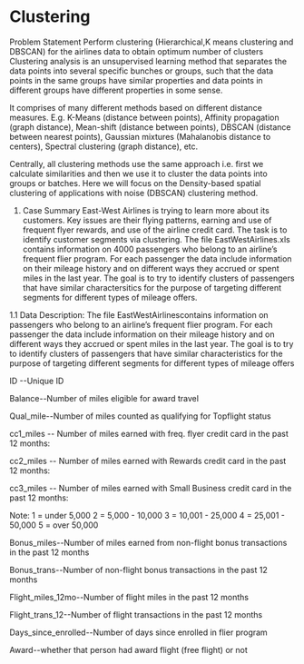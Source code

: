 # Clustering
Problem Statement Perform clustering (Hierarchical,K means clustering and DBSCAN) for the airlines data to obtain optimum number of clusters
Clustering analysis is an unsupervised learning method that separates the data points into several specific bunches or groups, such that the data points in the same groups have similar properties and data points in different groups have different properties in some sense.

It comprises of many different methods based on different distance measures. E.g. K-Means (distance between points), Affinity propagation (graph distance), Mean-shift (distance between points), DBSCAN (distance between nearest points), Gaussian mixtures (Mahalanobis distance to centers), Spectral clustering (graph distance), etc.

Centrally, all clustering methods use the same approach i.e. first we calculate similarities and then we use it to cluster the data points into groups or batches. Here we will focus on the Density-based spatial clustering of applications with noise (DBSCAN) clustering method.

1) Case Summary
East-West Airlines is trying to learn more about its customers. Key issues are their flying patterns, earning and use of frequent flyer rewards, and use of the airline credit card. The task is to identify customer segments via clustering. The file EastWestAirlines.xls contains information on 4000 passengers who belong to an airline’s frequent flier program. For each passenger the data include information on their mileage history and on different ways they accrued or spent miles in the last year. The goal is to try to identify clusters of passengers that have similar charactersitics for the purpose of targeting different segments for different types of mileage offers.

1.1 Data Description:
The file EastWestAirlinescontains information on passengers who belong to an airline’s frequent flier program. For each passenger the data include information on their mileage history and on different ways they accrued or spent miles in the last year. The goal is to try to identify clusters of passengers that have similar characteristics for the purpose of targeting different segments for different types of mileage offers

ID --Unique ID

Balance--Number of miles eligible for award travel

Qual_mile--Number of miles counted as qualifying for Topflight status

cc1_miles -- Number of miles earned with freq. flyer credit card in the past 12 months:

cc2_miles -- Number of miles earned with Rewards credit card in the past 12 months:

cc3_miles -- Number of miles earned with Small Business credit card in the past 12 months:

Note: 1 = under 5,000 2 = 5,000 - 10,000 3 = 10,001 - 25,000 4 = 25,001 - 50,000 5 = over 50,000

Bonus_miles--Number of miles earned from non-flight bonus transactions in the past 12 months

Bonus_trans--Number of non-flight bonus transactions in the past 12 months

Flight_miles_12mo--Number of flight miles in the past 12 months

Flight_trans_12--Number of flight transactions in the past 12 months

Days_since_enrolled--Number of days since enrolled in flier program

Award--whether that person had award flight (free flight) or not
